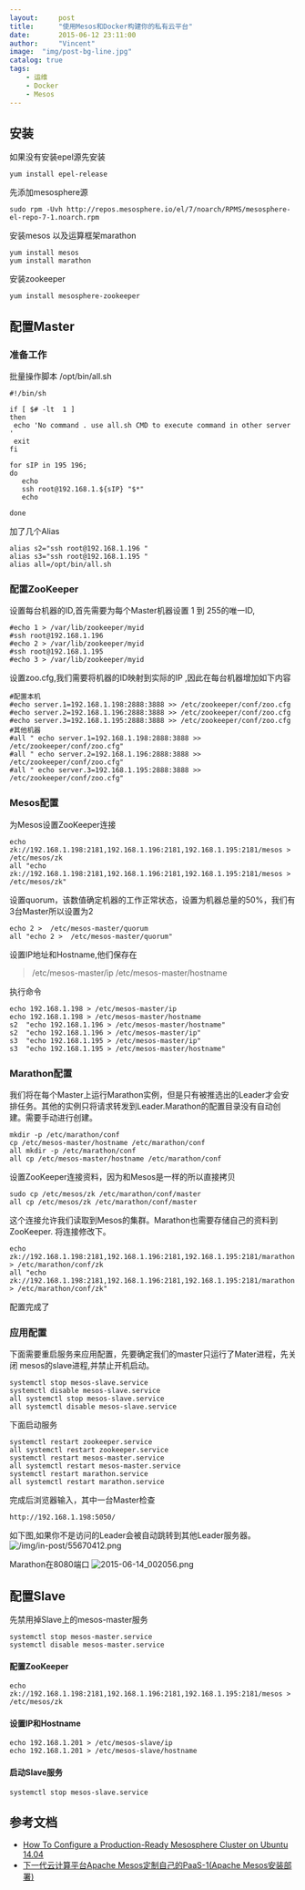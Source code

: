 ```yaml
---
layout:     post
title:      "使用Mesos和Docker构建你的私有云平台"
date:       2015-06-12 23:11:00
author:     "Vincent"
image:  "img/post-bg-line.jpg"
catalog: true
tags:
    - 运维
    - Docker
    - Mesos
---
```


## 安装
如果没有安装epel源先安装

    yum install epel-release

先添加mesosphere源

    sudo rpm -Uvh http://repos.mesosphere.io/el/7/noarch/RPMS/mesosphere-el-repo-7-1.noarch.rpm
安装mesos 以及运算框架marathon

    yum install mesos 
    yum install marathon 

安装zookeeper

    yum install mesosphere-zookeeper


<!--more-->


## 配置Master

### 准备工作
批量操作脚本 /opt/bin/all.sh

    #!/bin/sh
    
    if [ $# -lt  1 ] 
    then
     echo 'No command . use all.sh CMD to execute command in other server '
     exit
    fi
    
    for sIP in 195 196;
    do 
       echo
       ssh root@192.168.1.${sIP} "$*"
       echo 
       
    done

加了几个Alias

    alias s2="ssh root@192.168.1.196 "
    alias s3="ssh root@192.168.1.195 "
    alias all=/opt/bin/all.sh

### 配置ZooKeeper

设置每台机器的ID,首先需要为每个Master机器设置 1 到 255的唯一ID,

    #echo 1 > /var/lib/zookeeper/myid
    #ssh root@192.168.1.196
    #echo 2 > /var/lib/zookeeper/myid
    #ssh root@192.168.1.195
    #echo 3 > /var/lib/zookeeper/myid

设置zoo.cfg,我们需要将机器的ID映射到实际的IP ,因此在每台机器增加如下内容

    #配置本机
    #echo server.1=192.168.1.198:2888:3888 >> /etc/zookeeper/conf/zoo.cfg
    #echo server.2=192.168.1.196:2888:3888 >> /etc/zookeeper/conf/zoo.cfg
    #echo server.3=192.168.1.195:2888:3888 >> /etc/zookeeper/conf/zoo.cfg
    #其他机器
    #all " echo server.1=192.168.1.198:2888:3888 >> /etc/zookeeper/conf/zoo.cfg"
    #all " echo server.2=192.168.1.196:2888:3888 >> /etc/zookeeper/conf/zoo.cfg"
    #all " echo server.3=192.168.1.195:2888:3888 >> /etc/zookeeper/conf/zoo.cfg"

### Mesos配置

为Mesos设置ZooKeeper连接

    echo zk://192.168.1.198:2181,192.168.1.196:2181,192.168.1.195:2181/mesos > /etc/mesos/zk
    all "echo zk://192.168.1.198:2181,192.168.1.196:2181,192.168.1.195:2181/mesos > /etc/mesos/zk"

设置quorum，该数值确定机器的工作正常状态，设置为机器总量的50%，我们有3台Master所以设置为2

    echo 2 >  /etc/mesos-master/quorum
    all "echo 2 >  /etc/mesos-master/quorum"

设置IP地址和Hostname,他们保存在
> /etc/mesos-master/ip
> /etc/mesos-master/hostname

执行命令

    echo 192.168.1.198 > /etc/mesos-master/ip
    echo 192.168.1.198 > /etc/mesos-master/hostname
    s2  "echo 192.168.1.196 > /etc/mesos-master/hostname"
    s2  "echo 192.168.1.196 > /etc/mesos-master/ip"
    s3  "echo 192.168.1.195 > /etc/mesos-master/ip"
    s3  "echo 192.168.1.195 > /etc/mesos-master/hostname"

### Marathon配置

我们将在每个Master上运行Marathon实例，但是只有被推选出的Leader才会安排任务。其他的实例只将请求转发到Leader.Marathon的配置目录没有自动创建。需要手动进行创建。

    mkdir -p /etc/marathon/conf
    cp /etc/mesos-master/hostname /etc/marathon/conf
    all mkdir -p /etc/marathon/conf
    all cp /etc/mesos-master/hostname /etc/marathon/conf

设置ZooKeeper连接资料，因为和Mesos是一样的所以直接拷贝

    sudo cp /etc/mesos/zk /etc/marathon/conf/master
    all cp /etc/mesos/zk /etc/marathon/conf/master
    
这个连接允许我们读取到Mesos的集群。Marathon也需要存储自己的资料到ZooKeeper.
将连接修改下。

    echo zk://192.168.1.198:2181,192.168.1.196:2181,192.168.1.195:2181/marathon > /etc/marathon/conf/zk
    all "echo zk://192.168.1.198:2181,192.168.1.196:2181,192.168.1.195:2181/marathon > /etc/marathon/conf/zk"

 配置完成了

### 应用配置

下面需要重启服务来应用配置，先要确定我们的master只运行了Mater进程，先关闭 mesos的slave进程,并禁止开机启动。

    systemctl stop mesos-slave.service
    systemctl disable mesos-slave.service
    all systemctl stop mesos-slave.service
    all systemctl disable mesos-slave.service

下面启动服务

    systemctl restart zookeeper.service
    all systemctl restart zookeeper.service
    systemctl restart mesos-master.service
    all systemctl restart mesos-master.service
    systemctl restart marathon.service
    all systemctl restart marathon.service

完成后浏览器输入，其中一台Master检查

    http://192.168.1.198:5050/

如下图,如果你不是访问的Leader会被自动跳转到其他Leader服务器。
![/img/in-post/55670412.png](/img/in-post/55670412.png)


Marathon在8080端口
![2015-06-14_002056.png](/img/in-post/1713485223.png)

## 配置Slave

先禁用掉Slave上的mesos-master服务

    systemctl stop mesos-master.service
    systemctl disable mesos-master.service


#### 配置ZooKeeper

    echo zk://192.168.1.198:2181,192.168.1.196:2181,192.168.1.195:2181/mesos > /etc/mesos/zk

#### 设置IP和Hostname

    echo 192.168.1.201 > /etc/mesos-slave/ip
    echo 192.168.1.201 > /etc/mesos-slave/hostname
#### 启动Slave服务

    systemctl stop mesos-slave.service


## 参考文档

- [How To Configure a Production-Ready Mesosphere Cluster on Ubuntu 14.04](https://www.digitalocean.com/community/tutorials/how-to-configure-a-production-ready-mesosphere-cluster-on-ubuntu-14-04)
- [下一代云计算平台Apache Mesos定制自己的PaaS-1(Apache Mesos安装部署)](http://wiselyman.iteye.com/blog/2200267)



